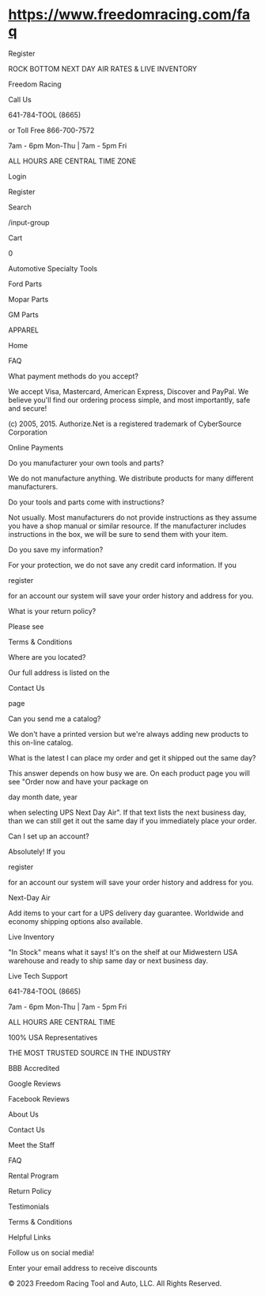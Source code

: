 # https://www.freedomracing.com/faq

Register

ROCK BOTTOM NEXT DAY AIR RATES & LIVE INVENTORY

Freedom Racing

Call Us

641-784-TOOL (8665)

or Toll Free 866-700-7572

7am - 6pm Mon-Thu | 7am - 5pm Fri

ALL HOURS ARE CENTRAL TIME ZONE

Login

Register

Search

/input-group

Cart

0

Automotive Specialty Tools

Ford Parts

Mopar Parts

GM Parts

APPAREL

Home

FAQ

What payment methods do you accept?

We accept Visa, Mastercard, American Express, Discover and PayPal. We believe you'll find our ordering process simple, and most importantly, safe and secure!

(c) 2005, 2015. Authorize.Net is a registered trademark of CyberSource Corporation

Online Payments

Do you manufacturer your own tools and parts?

We do not manufacture anything. We distribute products for many different manufacturers.

Do your tools and parts come with instructions?

Not usually. Most manufacturers do not provide instructions as they assume you have a shop manual or similar resource. If the manufacturer includes instructions in the box, we will be sure to send them with your item.

Do you save my information?

For your protection, we do not save any credit card information. If you

register

for an account our system will save your order history and address for you.

What is your return policy?

Please see

Terms & Conditions

Where are you located?

Our full address is listed on the

Contact Us

page

Can you send me a catalog?

We don't have a printed version but we're always adding new products to this on-line catalog.

What is the latest I can place my order and get it shipped out the same day?

This answer depends on how busy we are. On each product page you will see "Order now and have your package on

day month date, year

when selecting UPS Next Day Air". If that text lists the next business day, than we can still get it out the same day if you immediately place your order.

Can I set up an account?

Absolutely! If you

register

for an account our system will save your order history and address for you.

Next-Day Air

Add items to your cart for a UPS delivery day guarantee. Worldwide and economy shipping options also available.

Live Inventory

"In Stock" means what it says! It's on the shelf at our Midwestern USA warehouse and ready to ship same day or next business day.

Live Tech Support

641-784-TOOL (8665)

7am - 6pm Mon-Thu | 7am - 5pm Fri

ALL HOURS ARE CENTRAL TIME

100% USA Representatives

THE MOST TRUSTED SOURCE IN THE INDUSTRY

BBB Accredited

Google Reviews

Facebook Reviews

About Us

Contact Us

Meet the Staff

FAQ

Rental Program

Return Policy

Testimonials

Terms & Conditions

Helpful Links

Follow us on social media!

Enter your email address to receive discounts

© 2023 Freedom Racing Tool and Auto, LLC. All Rights Reserved.